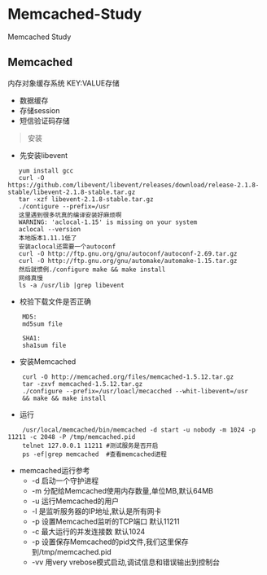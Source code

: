 # Memcached-Study
Memcached Study

## Memcached
内存对象缓存系统 KEY:VALUE存储
- 数据缓存
- 存储session
- 短信验证码存储

>安装
- 先安装libevent
```
   yum install gcc
   curl -O https://github.com/libevent/libevent/releases/download/release-2.1.8-stable/libevent-2.1.8-stable.tar.gz
   tar -xzf libevent-2.1.8-stable.tar.gz
   ./contigure --prefix=/usr
   这里遇到很多坑真的编译安装好麻烦啊
   WARNING: 'aclocal-1.15' is missing on your system
   aclocal --version
   本地版本1.11.1低了
   安装aclocal还需要一个autoconf
   curl -O http://ftp.gnu.org/gnu/autoconf/autoconf-2.69.tar.gz
   curl -O http://ftp.gnu.org/gnu/automake/automake-1.15.tar.gz
   然后就惯例./configure make && make install
   网络真慢
   ls -a /usr/lib |grep libevent
```

- 校验下载文件是否正确
``` 
    MD5:
    md5sum file
    
    SHA1:
    sha1sum file
```

- 安装Memcached
``` 
    curl -O http://memcached.org/files/memcached-1.5.12.tar.gz
    tar -zxvf memcached-1.5.12.tar.gz
    ./configure --prefix=/usr/loacl/mecacched --whit-libevent=/usr
    && make && make install
```
- 运行
``` 
    /usr/local/memcached/bin/memcached -d start -u nobody -m 1024 -p 11211 -c 2048 -P /tmp/memcached.pid
    telnet 127.0.0.1 11211 #测试服务是否开启
    ps -ef|grep memcached  #查看memcached进程 
```

- memcached运行参考
    -   -d 启动一个守护进程
    -   -m 分配给Memcached使用内存数量,单位MB,默认64MB
    -   -u 运行Memcached的用户
    -   -l 是监听服务器的IP地址,默认是所有网卡
    -   -p 设置Memcached监听的TCP端口 默认11211
    -   -c 最大运行的并发连接数 默认1024
    -   -p 设置保存Memcached的pid文件,我们这里保存到/tmp/memcached.pid
    -   -vv 用very vrebose模式启动,调试信息和错误输出到控制台
    